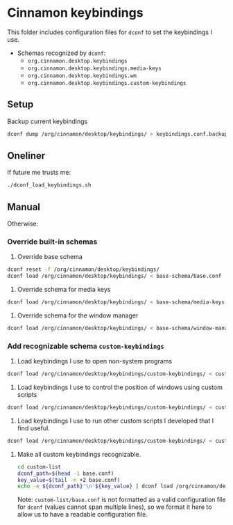# Cinnamon keybindings

This folder includes configuration files for `dconf` to set the keybindings I use.

- Schemas recognized by `dconf`:
  - `org.cinnamon.desktop.keybindings`
  - `org.cinnamon.desktop.keybindings.media-keys`
  - `org.cinnamon.desktop.keybindings.wm`
  - `org.cinnamon.desktop.keybindings.custom-keybindings`


## Setup

Backup current keybindings
```sh
dconf dump /org/cinnamon/desktop/keybindings/ > keybindings.conf.backup
```

## Oneliner
If future me trusts me:
```sh
./dconf_load_keybindings.sh
```

## Manual
Otherwise:

### Override built-in schemas
1. Override base schema
```sh
dconf reset -f /org/cinnamon/desktop/keybindings/
dconf load /org/cinnamon/desktop/keybindings/ < base-schema/base.conf
```

1. Override schema for media keys
```sh
dconf load /org/cinnamon/desktop/keybindings/ < base-schema/media-keys.conf
```

1. Override schema for the window manager
```sh
dconf load /org/cinnamon/desktop/keybindings/ < base-schema/window-manager.conf
```

### Add recognizable schema `custom-keybindings`
1. Load keybindings I use to open non-system programs
```sh
dconf load /org/cinnamon/desktop/keybindings/custom-keybindings/ < custom-list/programs.conf
```

1. Load keybindings I use to control the position of windows using custom scripts
```sh
dconf load /org/cinnamon/desktop/keybindings/custom-keybindings/ < custom-list/window-control.conf
```

1. Load keybindings I use to run other custom scripts I developed that I find useful.
```sh
dconf load /org/cinnamon/desktop/keybindings/custom-keybindings/ < custom-list/utilities.conf
```

1. Make all custom keybindings recognizable.
    ```sh
    cd custom-list
    dconf_path=$(head -1 base.conf)
    key_value=$(tail -n +2 base.conf)
    echo -e ${dconf_path}'\n'${key_value} | dconf load /org/cinnamon/desktop/keybindings/
    ```
    Note: `custom-list/base.conf` is not formatted as a valid configuration file
    for `dconf` (values cannot span multiple lines), so we format it here to
    allow us to have a readable configuration file.
